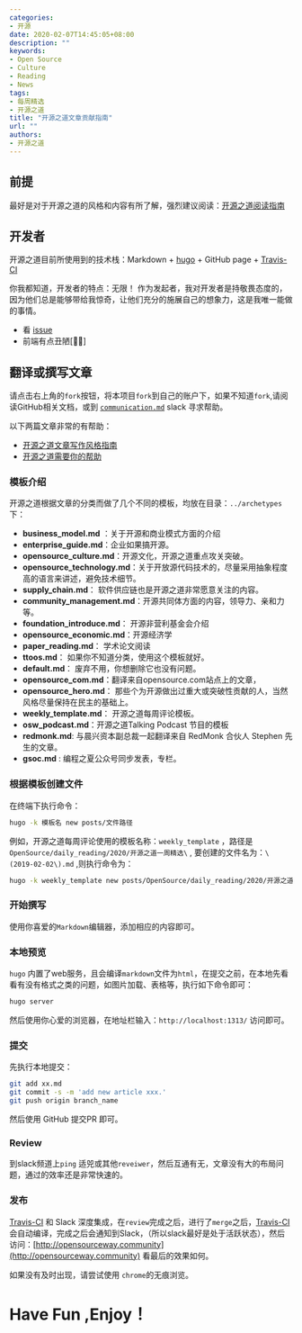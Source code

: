 ```yaml
---
categories:
- 开源
date: 2020-02-07T14:45:05+08:00
description: ""
keywords:
- Open Source
- Culture
- Reading
- News
tags:
- 每周精选
- 开源之道
title: "开源之道文章贡献指南"
url: ""
authors:
- 开源之道
---
```


## 前提

最好是对于开源之道的风格和内容有所了解，强烈建议阅读：[开源之道阅读指南](/posts/ocselected-reading-guide/)

## 开发者

开源之道目前所使用到的技术栈：Markdown + [hugo](https://gohugo.io/) + GitHub page + [Travis-CI](https://travis-ci.org/)

你我都知道，开发者的特点：无限！ 作为发起者，我对开发者是持敬畏态度的，因为他们总是能够带给我惊奇，让他们充分的施展自己的想象力，这是我唯一能做的事情。

* 看 [issue](https://github.com/OCselected/ttoos/issues)
* 前端有点丑陋[🤦‍♂️]

## 翻译或撰写文章

请点击右上角的`fork`按钮，将本项目`fork`到自己的账户下，如果不知道`fork`,请阅读GitHub相关文档，或到 [ `communication.md`](communication.md) slack 寻求帮助。

以下两篇文章非常的有帮助：

* [开源之道文章写作风格指南](/posts/ttoos-style/)
* [开源之道需要你的帮助](/community/welcome-to-anyone-contribute/)

### 模板介绍

开源之道根据文章的分类而做了几个不同的模板，均放在目录：`../archetypes` 下：

* **business_model.md** ：关于开源和商业模式方面的介绍
* **enterprise_guide.md**：企业如果搞开源。
* **opensource_culture.md**：开源文化，开源之道重点攻关突破。
* **opensource_technology.md**：关于开放源代码技术的，尽量采用抽象程度高的语言来讲述，避免技术细节。
* **supply_chain.md**： 软件供应链也是开源之道非常愿意关注的内容。
* **community_management.md**：开源共同体方面的内容，领导力、亲和力等。
* **foundation_introduce.md**： 开源非营利基金会介绍
* **opensource_economic.md**：开源经济学
* **paper_reading.md**： 学术论文阅读
* **ttoos.md**： 如果你不知道分类，使用这个模板就好。
* **default.md**： 废弃不用，你想删除它也没有问题。
* **opensource_com.md**：翻译来自opensource.com站点上的文章，
* **opensource_hero.md**： 那些个为开源做出过重大或突破性贡献的人，当然风格尽量保持在民主的基础上。
* **weekly_template.md**： 开源之道每周评论模板。
* **osw_podcast.md**：开源之道Talking Podcast 节目的模板
* **redmonk.md**:  与晨兴资本副总裁一起翻译来自 RedMonk 合伙人 Stephen 先生的文章。
* **gsoc.md** : 编程之夏公众号同步发表，专栏。

### 根据模板创建文件

在终端下执行命令：

```bash
hugo -k 模板名 new posts/文件路径
```

例如，开源之道每周评论使用的模板名称：`weekly_template` ，路径是 `OpenSource/daily_reading/2020/开源之道一周精选\` , 要创建的文件名为：`\(2019-02-02\).md` ,则执行命令为：

```bash
hugo -k weekly_template new posts/OpenSource/daily_reading/2020/开源之道一周精选\(2019-02-02\).md
```

### 开始撰写

使用你喜爱的`Markdown`编辑器，添加相应的内容即可。

### 本地预览

`hugo` 内置了web服务，且会编译`markdown`文件为`html`，在提交之前，在本地先看看有没有格式之类的问题，如图片加载、表格等，执行如下命令即可：

```bash
hugo server
```

然后使用你心爱的浏览器，在地址栏输入：`http://localhost:1313/` 访问即可。

### 提交

先执行本地提交：

```bash
git add xx.md
git commit -s -m 'add new article xxx.'
git push origin branch_name
```

然后使用 GitHub 提交PR 即可。

### Review

到slack频道上`ping` 适兕或其他`reveiwer`，然后互通有无，文章没有大的布局问题，通过的效率还是非常快速的。

### 发布

[Travis-CI](https://travis-ci.org/) 和 Slack 深度集成，在`review`完成之后，进行了`merge`之后，[Travis-CI](https://travis-ci.org/)会自动编译，完成之后会通知到Slack，（所以slack最好是处于活跃状态），然后访问：[http://opensourceway.community](http://opensourceway.community) 看最后的效果如何。

如果没有及时出现，请尝试使用 `chrome`的无痕浏览。

# Have Fun ,Enjoy！
